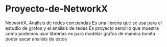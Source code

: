 # Proyecto-de-NetworkX
NetworkX, Análisis de redes con pandas 
Es una libreria que se usa para el estudio de  grafos y el analisis de redes
Es proyecto sencillo que muestra como podemos usar librerias nx para modelar grafos de manera bonita 
poder sacar analisis de estos
